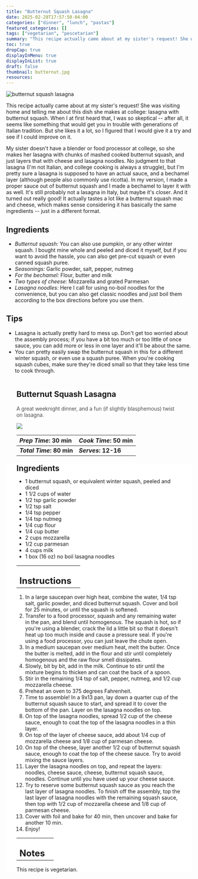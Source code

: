 ```yaml
---
title: "Butternut Squash Lasagna"
date: 2025-02-28T17:57:50-04:00
categories: ["dinner", "lunch", "pastas"]
featured_categories: []
tags: ["vegetarian", "pescetarian"]
summary: "This recipe actually came about at my sister's request! She was visiting home and telling me about this dish she makes at college: lasagna with butternut squash. When I at first heard that, I was so skeptical -- after all, it seems like something that would get you in trouble with generations of Italian tradition. But she likes it a lot, so I figured that I would give it a try and see if I could improve on it."
toc: true
dropCap: true
displayInMenu: true
displayInList: true
draft: false
thumbnail: butternut.jpg
resources:
---
```


![butternut squash lasagna](../../butternut.jpg)

This recipe actually came about at my sister's request! She was visiting home and telling me about this dish she makes at college: lasagna with butternut squash. When I at first heard that, I was so skeptical -- after all, it seems like something that would get you in trouble with generations of Italian tradition. But she likes it a lot, so I figured that I would give it a try and see if I could improve on it.

My sister doesn't have a blender or food processor at college, so she makes her lasagna with chunks of mashed cooked butternut squash, and just layers that with cheese and lasagna noodles. No judgment to that lasagna (I'm not Italian, and college cooking is always a struggle), but I'm pretty sure a lasagna is supposed to have an actual sauce, and a bechamel layer (although people also commonly use ricotta). In my version, I made a proper sauce out of butternut squash and I made a bechamel to layer it with as well. It's still probably not a lasagna in Italy, but maybe it's closer. And it turned out really good! It actually tastes a lot like a butternut squash mac and cheese, which makes sense considering it has basically the same ingredients -- just in a different format.

## Ingredients

- *Butternut squash:* You can also use pumpkin, or any other winter squash. I bought mine whole and peeled and diced it myself, but if you want to avoid the hassle, you can also get pre-cut squash or even canned squash puree.
- *Seasonings:* Garlic powder, salt, pepper, nutmeg
- *For the bechamel:* Flour, butter and milk 
- *Two types of cheese:* Mozzarella and grated Parmesan
- *Lasagna noodles:* Here I call for using no-boil noodles for the convenience, but you can also get classic noodles and just boil them according to the box directions before you use them.

## Tips

- Lasagna is actually pretty hard to mess up. Don't get too worried about the assembly process; if you have a bit too much or too little of once sauce, you can add more or less in one layer and it'll be about the same.
- You can pretty easily swap the butternut squash in this for a different winter squash, or even use a squash puree. When you're cooking squash cubes, make sure they're diced small so that they take less time to cook through.

<div class = "bg-pink-100 dark:bg-gray-700"  id = "recipe"> 
<div class = "bg-pink-100 dark:bg-gray-700"  style = "padding-left:2em; margin-top:0; margin-bottom:0;">

<div style="display:grid; align-items:start; justify-content:space-between; padding-right:2em" class="grid-cols-2 gap-2 md:gap-4 lg:gap-8 xl:gap-12"><div class = "mb-8"><h2>Butternut Squash Lasagna</h2><p style = "font-weight: 300;">A great weeknight dinner, and a fun (if slightly blasphemous) twist on lasagna.</p></div><img src="../../butternut.jpg"  class="w-full h-auto mx-auto"></div>

| _Prep Time_: 30 min  | _Cook Time_: 50 min  |
| :--- | :--- |
| **_Total Time_: 80 min** | **_Serves_: 12-16**  |

</div>
<div style="background-color: white; padding-left:2em; padding-right:2em; border-width:3px; border-color:lavenderblush; margin-top:0;">
 <div><h2 style = "margin-top:1em; margin-bottom:0;" >Ingredients</h2></div>

- 1 butternut squash, or equivalent winter squash, peeled and diced
- 1 1/2 cups of water
- 1/2 tsp garlic powder
- 1/2 tsp salt
- 1/4 tsp pepper
- 1/4 tsp nutmeg
- 1/4 cup flour
- 1/4 cup butter
- 2 cups mozzarella
- 1/2 cup parmesan
- 4 cups milk
- 1 box (16 oz) no boil lasagna noodles

|   |    |
| :--- | :--- |
| <div><h2 style = "margin-top:1em; margin-bottom:0;" >Instructions</h2></div>|   |

1. In a large saucepan over high heat, combine the water, 1/4 tsp salt, garlic powder, and diced butternut squash. Cover and boil for 25 minutes, or until the squash is softened.
2. Transfer to a food processor, squash and any remaining water in the pan, and blend until homogenous. The squash is hot, so if you're using a blender, crack the lid a little bit so that it doesn't heat up too much inside and cause a pressure seal. If you're using a food processor, you can just leave the chute open.
3. In a medium saucepan over medium heat, melt the butter. Once the butter is melted, add in the flour and stir until completely homogenous and the raw flour smell dissipates.
4. Slowly, bit by bit, add in the milk. Continue to stir until the mixture begins to thicken and can coat the back of a spoon.
5. Stir in the remaining 1/4 tsp of salt, pepper, nutmeg, and 1/2 cup mozzarella cheese.
6. Preheat an oven to 375 degrees Fahrenheit.
7. Time to assemble! In a 9x13 pan, lay down a quarter cup of the butternut squash sauce to start, and spread it to cover the bottom of the pan. Layer on the lasagna noodles on top. 
8. On top of the lasagna noodles, spread 1/2 cup of the cheese sauce, enough to coat the top of the lasagna noodles in a thin layer. 
9. On top of the layer of cheese sauce, add about 1/4 cup of mozzarella cheese and 1/8 cup of parmesan cheese.
10. On top of the cheese, layer another 1/2 cup of butternut squash sauce, enough to coat the top of the cheese sauce. Try to avoid mixing the sauce layers.
11. Layer the lasagna noodles on top, and repeat the layers: noodles, cheese sauce, cheese, butternut squash sauce, noodles. Continue until you have used up your cheese sauce.
12. Try to reserve some butternut squash sauce as you reach the last layer of lasagna noodles. To finish off the assembly, top the last layer of lasagna noodles with the remaining squash sauce, then top with 1/2 cup of mozzarella cheese and 1/8 cup of parmesan cheese.
13. Cover with foil and bake for 40 min, then uncover and bake for another 10 min.
14. Enjoy!


|   |    |
| :--- | :--- |
| <div><h2 style = "margin-top:1em; margin-bottom:0;" >Notes</h2></div>|   |

This recipe is vegetarian.

</div>
</div>
